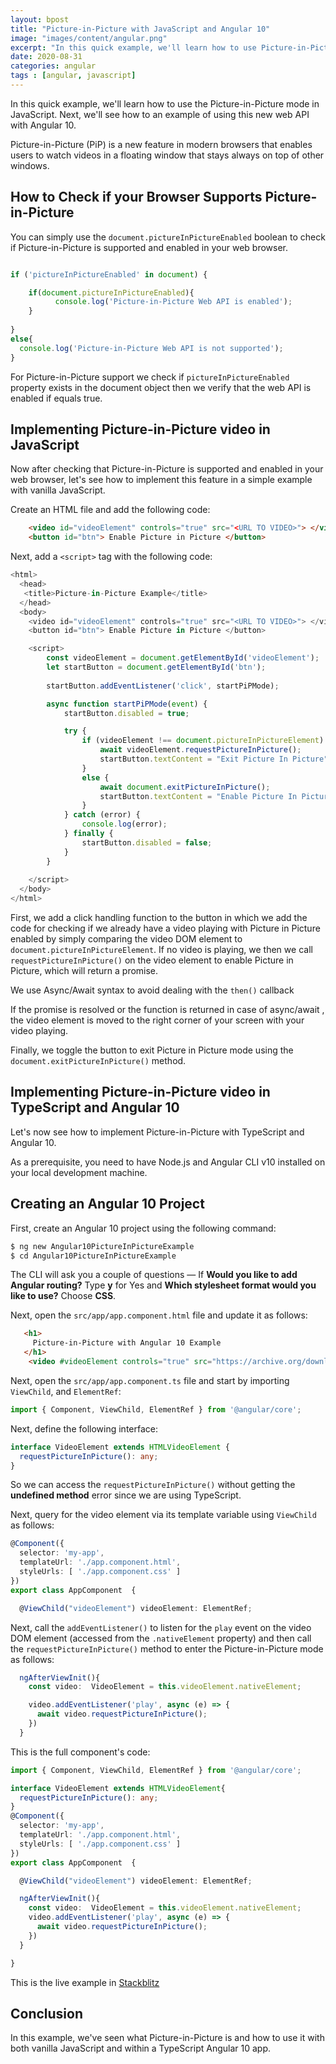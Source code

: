 ```yaml
---
layout: bpost
title: "Picture-in-Picture with JavaScript and Angular 10"
image: "images/content/angular.png"
excerpt: "In this quick example, we'll learn how to use Picture-in-Picture with JavaScript and Angular 10"
date: 2020-08-31
categories: angular
tags : [angular, javascript]
---
```


In this quick example, we'll learn how to use the Picture-in-Picture mode in JavaScript. Next, we'll see how to an example of using this new web API with Angular 10. 

Picture-in-Picture (PiP) is a new feature in modern browsers that enables users to watch videos in a floating window that stays always on top of other windows.

## How to Check if your Browser Supports Picture-in-Picture

You can simply use the `document.pictureInPictureEnabled` boolean to check  if Picture-in-Picture is supported and enabled in your web browser.

```js

if ('pictureInPictureEnabled' in document) {

    if(document.pictureInPictureEnabled){
          console.log('Picture-in-Picture Web API is enabled');
    }
  
}
else{
  console.log('Picture-in-Picture Web API is not supported');
} 
```

For Picture-in-Picture support we check if `pictureInPictureEnabled` property exists in the document object then we verify that the web API is enabled if equals true. 

## Implementing Picture-in-Picture video in JavaScript

Now after checking that Picture-in-Picture is supported and enabled in your web browser, let's see how to implement this feature in a simple example with vanilla JavaScript.

Create an HTML file and add the following code:

```html
    <video id="videoElement" controls="true" src="<URL TO VIDEO>"> </video>
    <button id="btn"> Enable Picture in Picture </button>
```

Next, add a `<script>` tag with the following code:

```js
<html>
  <head>
   <title>Picture-in-Picture Example</title>
  </head>
  <body>
    <video id="videoElement" controls="true" src="<URL TO VIDEO>"> </video>
    <button id="btn"> Enable Picture in Picture </button>

    <script>
        const videoElement = document.getElementById('videoElement');
        let startButton = document.getElementById('btn');
        
        startButton.addEventListener('click', startPiPMode);

        async function startPiPMode(event) {
            startButton.disabled = true; 

            try {
                if (videoElement !== document.pictureInPictureElement) {
                    await videoElement.requestPictureInPicture();
                    startButton.textContent = "Exit Picture In Picture";
                }
                else {
                    await document.exitPictureInPicture();
                    startButton.textContent = "Enable Picture In Picture";
                }
            } catch (error) {
                console.log(error);
            } finally {
                startButton.disabled = false;
            }
        }
      
    </script>
  </body>
</html>
```

First, we add a click handling function to the button in which we add the code for checking if we already have a video playing with Picture in Picture enabled by simply comparing the video DOM element to `document.pictureInPictureElement`. If no video is playing, we then  we call `requestPictureInPicture()` on the video element to enable Picture in Picture, which will return a promise. 

We use Async/Await syntax to avoid dealing with the `then()` callback

If the promise is resolved or the function is returned in case of async/await , the video element is moved to the right corner of your screen with your video playing.

Finally, we toggle the button to exit Picture in Picture mode using the `document.exitPictureInPicture()` method.

## Implementing Picture-in-Picture video in TypeScript and Angular 10

Let's now see how to implement Picture-in-Picture with TypeScript and Angular 10.

As a prerequisite, you need to have Node.js and Angular CLI v10 installed on your local development machine. 

## Creating an Angular 10 Project

First, create an Angular 10 project using the following command:

```bash
$ ng new Angular10PictureInPictureExample
$ cd Angular10PictureInPictureExample 
```

The CLI will ask you a couple of questions — If  **Would you like to add Angular routing?**  Type  **y**  for Yes and  **Which stylesheet format would you like to use?**  Choose  **CSS**.


Next, open the `src/app/app.component.html` file and update it as follows:

```html
   <h1>
     Picture-in-Picture with Angular 10 Example
   </h1>
    <video #videoElement controls="true" src="https://archive.org/download/BigBuckBunny_124/Content/big_buck_bunny_720p_surround.mp4"> </video>

```

Next, open the `src/app/app.component.ts` file and start by importing `ViewChild`, and `ElementRef`:

```ts
import { Component, ViewChild, ElementRef } from '@angular/core';
```

Next, define the following interface:

```ts
interface VideoElement extends HTMLVideoElement {
  requestPictureInPicture(): any;
}
```

So we can access the `requestPictureInPicture()` without getting the **undefined method** error since we are using TypeScript.

Next, query for the video element via its template variable using `ViewChild` as follows: 

```ts
@Component({
  selector: 'my-app',
  templateUrl: './app.component.html',
  styleUrls: [ './app.component.css' ]
})
export class AppComponent  {

  @ViewChild("videoElement") videoElement: ElementRef;

```

Next, call the `addEventListener()` to listen for the `play` event on the video DOM element (accessed from the `.nativeElement` property) and then call the `requestPictureInPicture()` method to enter the Picture-in-Picture mode as follows:

```ts
  ngAfterViewInit(){
    const video:  VideoElement = this.videoElement.nativeElement;

    video.addEventListener('play', async (e) => {
      await video.requestPictureInPicture();
    })
  }
```

This is the full component's code:

```ts
import { Component, ViewChild, ElementRef } from '@angular/core';

interface VideoElement extends HTMLVideoElement{
  requestPictureInPicture(): any;
}
@Component({
  selector: 'my-app',
  templateUrl: './app.component.html',
  styleUrls: [ './app.component.css' ]
})
export class AppComponent  {

  @ViewChild("videoElement") videoElement: ElementRef;

  ngAfterViewInit(){
    const video:  VideoElement = this.videoElement.nativeElement;
    video.addEventListener('play', async (e) => {
      await video.requestPictureInPicture();
    })
  }

}
```

This is the live example in [Stackblitz](https://stackblitz.com/edit/angular-picture-in-picture-example?file=src/app/app.component.ts) 

## Conclusion

In this example, we've seen what Picture-in-Picture is and how to use it with both vanilla JavaScript and within a TypeScript Angular 10 app.
